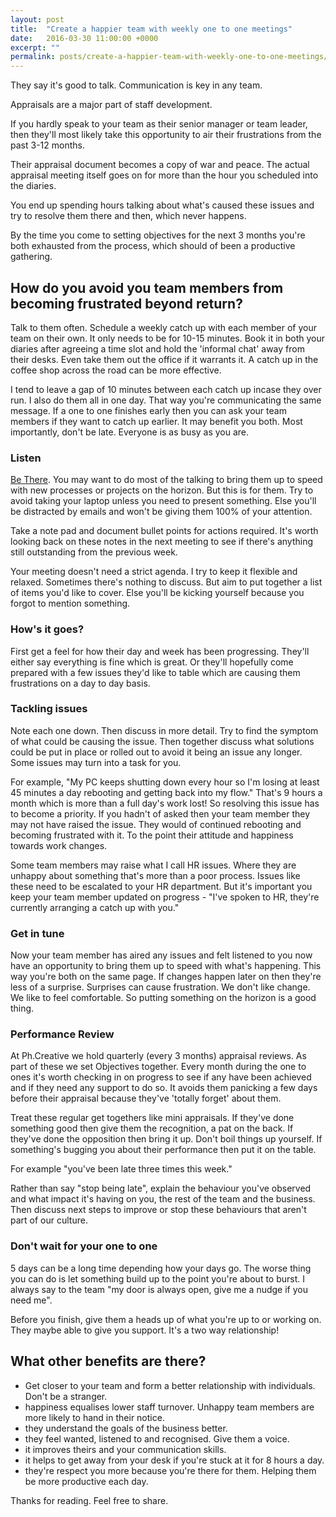 ```yaml
---
layout: post
title:  "Create a happier team with weekly one to one meetings"
date:   2016-03-30 11:00:00 +0000
excerpt: ""
permalink: posts/create-a-happier-team-with-weekly-one-to-one-meetings/
---
```


<p class="lead">They say it's good to talk. Communication is key in any team.</p>

Appraisals are a major part of staff development. 

If you hardly speak to your team as their senior manager or team leader, then they'll most likely take this opportunity to air their frustrations from the past 3-12 months. 

Their appraisal document becomes a copy of war and peace. The actual appraisal meeting itself goes on for more than the hour you scheduled into the diaries. 

You end up spending hours talking about what's caused these issues and try to resolve them there and then, which never happens. 

By the time you come to setting objectives for the next 3 months you're both exhausted from the process, which should of been a productive gathering. 

## How do you avoid you team members from becoming frustrated beyond return?

Talk to them often. Schedule a weekly catch up with each member of your team on their own. It only needs to be for 10-15 minutes. Book it in both your diaries after agreeing a time slot and hold the 'informal chat' away from their desks. Even take them out the office if it warrants it. A catch up in the coffee shop across the road can be more effective.

I tend to leave a gap of 10 minutes between each catch up incase they over run. I also do them all in one day. That way you're communicating the same message. If a one to one finishes early then you can ask your team members if they want to catch up earlier. It may benefit you both. Most importantly, don't be late. Everyone is as busy as you are.

### Listen
<a href="http://www.fishphilosophy.com/product/fish-for-leaders-be-there/" target="_blank">Be There</a>.
You may want to do most of the talking to bring them up to speed with new processes or projects on the horizon. But this is for them. Try to avoid taking your laptop unless you need to present something. Else you'll be distracted by emails and won't be giving them 100% of your attention. 

Take a note pad and document bullet points for actions required. It's worth looking back on these notes in the next meeting to see if there's anything still outstanding from the previous week. 

Your meeting doesn't need a strict agenda. I try to keep it flexible and relaxed. Sometimes there's nothing to discuss. But aim to put together a list of items you'd like to cover. Else you'll be kicking yourself because you forgot to mention something. 

### How's it goes? 
First get a feel for how their day and week has been progressing. They'll either say everything is fine which is great. Or they'll hopefully come prepared with a few issues they'd like to table which are causing them frustrations on a day to day basis.

### Tackling issues
Note each one down. Then discuss in more detail. Try to find the symptom of what could be causing the issue. Then together discuss what solutions could be put in place or rolled out to avoid it being an issue any longer. Some issues may turn into a task for you. 

For example, "My PC keeps shutting down every hour so I'm losing at least 45 minutes a day rebooting and getting back into my flow." That's 9 hours a month which is more than a full day's work lost! So resolving this issue has to become a priority. If you hadn't of asked then your team member they may not have raised the issue. They would of continued rebooting and becoming frustrated with it. To the point their attitude and happiness towards work changes.

Some team members may raise what I call HR issues. Where they are unhappy about something that's more than a poor process. Issues like these need to be escalated to your HR department. But it's important you keep your team member updated on progress - "I've spoken to HR, they're currently arranging a catch up with you."

### Get in tune
Now your team member has aired any issues and felt listened to you now have an opportunity to bring them up to speed with what's happening. This way you're both on the same page. If changes happen later on then they're less of a surprise. Surprises can cause frustration. We don't like change. We like to feel comfortable. So putting something on the horizon is a good thing. 

### Performance Review
At Ph.Creative we hold quarterly (every 3 months) appraisal reviews. As part of these we set Objectives together. Every month during the one to ones it's worth checking in on progress to see if any have been achieved and if they need any support to do so. It avoids them panicking a few days before their appraisal because they've 'totally forget' about them. 

Treat these regular get togethers like mini appraisals. If they've done something good then give them the recognition, a pat on the back. If they've done the opposition then bring it up. Don't boil things up yourself. If something's bugging you about their performance then put it on the table.

For example "you've been late three times this week."

Rather than say "stop being late", explain the behaviour you've observed and what impact it's having on you, the rest of the team and the business. Then discuss next steps to improve or stop these behaviours that aren't part of our culture.

### Don't wait for your one to one

5 days can be a long time depending how your days go. The worse thing you can do is let something build up to the point you're about to burst. I always say to the team "my door is always open, give me a nudge if you need me". 

Before you finish, give them a heads up of what you're up to or working on. They maybe able to give you support. It's a two way relationship!

## What other benefits are there?

- Get closer to your team and form a better relationship with individuals. Don't be a stranger.
- happiness equalises lower staff turnover. Unhappy team members are more likely to hand in their notice.
- they understand the goals of the business better. 
- they feel wanted, listened to and recognised. Give them a voice.
- it improves theirs and your communication skills.
- it helps to get away from your desk if you're stuck at it for 8 hours a day.
- they're respect you more because you're there for them. Helping them be more productive each day.

Thanks for reading. Feel free to share. 